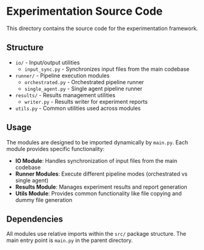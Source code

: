 # Experimentation Source Code

This directory contains the source code for the experimentation framework.

## Structure

- `io/` - Input/output utilities
  - `input_sync.py` - Synchronizes input files from the main codebase
- `runner/` - Pipeline execution modules
  - `orchestrated.py` - Orchestrated pipeline runner
  - `single_agent.py` - Single agent pipeline runner
- `results/` - Results management utilities
  - `writer.py` - Results writer for experiment reports
- `utils.py` - Common utilities used across modules

## Usage

The modules are designed to be imported dynamically by `main.py`. Each module provides specific functionality:

- **IO Module**: Handles synchronization of input files from the main codebase
- **Runner Modules**: Execute different pipeline modes (orchestrated vs single agent)
- **Results Module**: Manages experiment results and report generation
- **Utils Module**: Provides common functionality like file copying and dummy file generation

## Dependencies

All modules use relative imports within the `src/` package structure. The main entry point is `main.py` in the parent directory.
